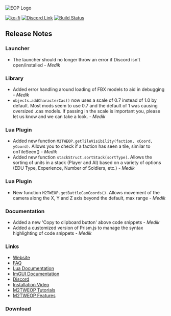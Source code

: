 ![EOP Logo](https://i.imgur.com/jqzoYoQ.png)

[![ko-fi](https://ko-fi.com/img/githubbutton_sm.svg)](https://ko-fi.com/D1D4DZTHG)
[![Discord Link](https://img.shields.io/discord/713369537948549191?color=red&label=Discord&style=for-the-badge)](https://discord.gg/Epqjm8u2WK)
[![Build Status](https://img.shields.io/github/v/release/youneuoy/M2TWEOP-library?label=Download&style=for-the-badge)](#download)

## **Release Notes**

### **Launcher**
- The launcher should no longer throw an error if Discord isn't open/installed - *Medik*

### **Library**
- Added error handling around loading of FBX models to aid in debugging  - *Medik*
- `objects.addCharacterCas()` now uses a scale of 0.7 instead of 1.0 by default. Most mods seem to use 0.7 and the default of 1 was causing oversized .cas models. If passing in the scale is important you, please let us know and we can take a look.  - *Medik*

### **Lua Plugin**
- Added new function `M2TWEOP.getTileVisibility(faction, xCoord, yCoord)`. Allows you to check if a faction has seen a tile, similar to onTileSeen()  - *Medik*
- Added new function `stackStruct.sortStack(sortType)`. Allows the sorting of units in a stack (Player and AI) based on a variety of options (EDU Type, Experience, Number of Soldiers, etc.)  - *Medik*

### **Lua Plugin**
- New function `M2TWEOP.getBattleCamCoords()`. Allows movement of the camera along the X, Y and Z axis beyond the default, max range  - *Medik*

<!-- ### **ImGUI** -->

### **Documentation**
- Added a new 'Copy to clipboard button' above code snippets  - *Medik*
- Added a customized version of Prism.js to manage the syntax highlighting of code snippets  - *Medik*

### **Links**

- [Website](https://youneuoy.github.io/M2TWEOP-library/)
- [FAQ](https://youneuoy.github.io/M2TWEOP-library/faq.html)
- [Lua Documentation](https://youneuoy.github.io/M2TWEOP-library/_static/LuaLib/index.html)
- [ImGUI Documentation](https://youneuoy.github.io/M2TWEOP-library/_static/LuaLib/extra/readme_imgui.md.html)
- [Discord](https://discord.gg/Epqjm8u2WK)
- [Installation Video](https://youtu.be/caOiB0NaGGI?t=67)
- [M2TWEOP Tutorials](https://www.youtube.com/playlist?list=PLi6V3nVH22N7ZfjfOuivGKHnNRAlBaTQd)
- [M2TWEOP Features](https://www.youtube.com/playlist?list=PLi6V3nVH22N6R7IGupVDwfyiPm6-d6rlU)

### **Download**

<a id="download"></a>
